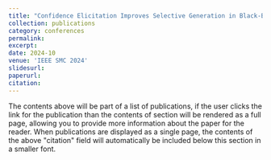 ```yaml
---
title: "Confidence Elicitation Improves Selective Generation in Black-Box Large Language Models"
collection: publications
category: conferences
permalink: 
excerpt: 
date: 2024-10
venue: 'IEEE SMC 2024'
slidesurl: 
paperurl: 
citation: 
---
```


The contents above will be part of a list of publications, if the user clicks the link for the publication than the contents of section will be rendered as a full page, allowing you to provide more information about the paper for the reader. When publications are displayed as a single page, the contents of the above "citation" field will automatically be included below this section in a smaller font.
